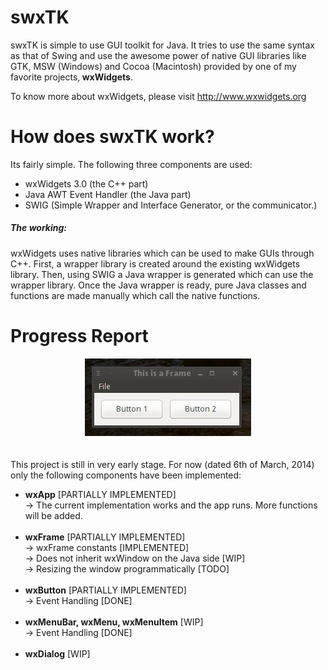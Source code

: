 <h1>swxTK</h1>
<p>
swxTK is simple to use GUI toolkit for Java. It tries to use the same syntax as that of Swing and use the awesome power of native GUI libraries like GTK, MSW (Windows) and Cocoa (Macintosh) provided by one of my favorite projects,<b> wxWidgets</b>.
</p>

<p>
To know more about wxWidgets, please visit <a href="http://www.wxwidgets.org">http://www.wxwidgets.org</a>
</p>

<h1>How does swxTK work?</h1>
Its fairly simple. The following three components are used:
<ul>
<li>wxWidgets 3.0 (the C++ part)</li>
<li>Java AWT Event Handler (the Java part)</li>
<li>SWIG (Simple Wrapper and Interface Generator, or the communicator.)</li>
</ul>

<h5>The working:</h5>
wxWidgets uses native libraries which can be used to make GUIs through C++. First, a wrapper library is created around the existing wxWidgets library. Then, using SWIG a Java wrapper is generated which can use the wrapper library. Once the Java wrapper is ready, pure Java classes and functions are made manually which call the native functions. 

<h1>Progress Report</h1>
<center><img src="screenshots/frame.jpeg"/></center><br /><br />
This project is still in very early stage. For now (dated 6th of March, 2014) only the following components have been implemented:
<ul>
<li><b>wxApp</b> [PARTIALLY IMPLEMENTED]</li>
→ The current implementation works and the app runs. More functions will be added.<br /><br />
<li><b>wxFrame</b> [PARTIALLY IMPLEMENTED]</li>
→ wxFrame constants [IMPLEMENTED]<br />
→ Does not inherit wxWindow on the Java side [WIP]<br />
→ Resizing the window programmatically [TODO]<br /><br />

<li><b>wxButton</b> [PARTIALLY IMPLEMENTED]</li>
→ Event Handling [DONE]<br /><br />
<li><b>wxMenuBar, wxMenu, wxMenuItem</b> [WIP]</li>
→ Event Handling [DONE]<br /><br />
<li><b>wxDialog</b> [WIP]</li>
<br /><br />


</ul>

